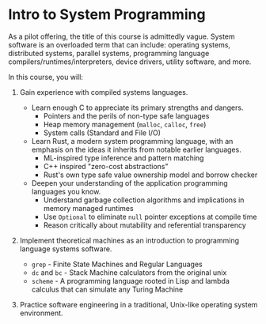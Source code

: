 # Intro to System Programming

As a pilot offering, the title of this course is admittedly vague. System software is an overloaded term that can include: operating systems, distributed systems, parallel systems, programming language compilers/runtimes/interpreters, device drivers, utility software, and more.

In this course, you will:

1. Gain experience with compiled systems languages.
    - Learn enough C to appreciate its primary strengths and dangers.
        - Pointers and the perils of non-type safe languages
        - Heap memory management (`malloc`, `calloc`, `free`)
        - System calls (Standard and File I/O)
    - Learn Rust, a modern system programming language, with an emphasis on the ideas it inherits from notable earlier languages.
        - ML-inspired type inference and pattern matching
        - C++ inspired "zero-cost abstractions"
        - Rust's own type safe value ownership model and borrow checker
    - Deepen your understanding of the application programming languages you know.
        - Understand garbage collection algorithms and implications in memory managed runtimes
        - Use `Optional` to eliminate `null` pointer exceptions at compile time
        - Reason critically about mutability and referential transparency
        
2. Implement theoretical machines as an introduction to programming language systems software.
    - `grep` - Finite State Machines and Regular Languages
    - `dc` and `bc` - Stack Machine calculators from the original unix
    - `scheme` - A programming language rooted in Lisp and lambda calculus that can simulate any Turing Machine 

3. Practice software engineering in a traditional, Unix-like operating system environment.
